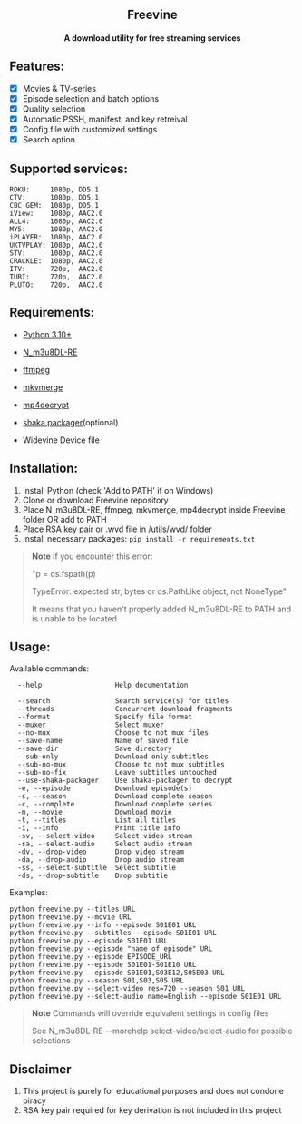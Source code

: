 <h2 align="center">Freevine</h2>
<h4 align="center">A download utility for free streaming services</h4>

## Features:

- [x] Movies & TV-series
- [x] Episode selection and batch options
- [x] Quality selection
- [x] Automatic PSSH, manifest, and key retreival 
- [x] Config file with customized settings
- [x] Search option

## Supported services:

```
ROKU:     1080p, DD5.1
CTV:      1080p, DD5.1
CBC GEM:  1080p, DD5.1
iView:    1080p, AAC2.0
ALL4:     1080p, AAC2.0
MY5:      1080p, AAC2.0
iPLAYER:  1080p, AAC2.0
UKTVPLAY: 1080p, AAC2.0
STV:      1080p, AAC2.0
CRACKLE:  1080p, AAC2.0
ITV:      720p,  AAC2.0
TUBI:     720p,  AAC2.0
PLUTO:    720p,  AAC2.0
```

## Requirements:

* [Python 3.10+](https://www.python.org/)

* [N_m3u8DL-RE](https://github.com/nilaoda/N_m3u8DL-RE/releases/)

* [ffmpeg](https://ffmpeg.org/)

* [mkvmerge](https://mkvtoolnix.download/downloads.html)

* [mp4decrypt](https://www.bento4.com/downloads/)

* [shaka packager](https://github.com/shaka-project/shaka-packager)(optional)

* Widevine Device file

## Installation:

1. Install Python (check 'Add to PATH' if on Windows)
2. Clone or download Freevine repository
3. Place N_m3u8DL-RE, ffmpeg, mkvmerge, mp4decrypt inside Freevine folder OR add to PATH
4. Place RSA key pair or .wvd file in /utils/wvd/ folder
5. Install necessary packages: `pip install -r requirements.txt`

> **Note**
> If you encounter this error:
>
> "p = os.fspath(p)
>
> TypeError: expected str, bytes or os.PathLike object, not NoneType"
>
> It means that you haven't properly added N_m3u8DL-RE to PATH and is unable to be located

## Usage:

Available commands:

```
  --help                  Help documentation

  --search                Search service(s) for titles
  --threads               Concurrent download fragments
  --format                Specify file format
  --muxer                 Select muxer
  --no-mux                Choose to not mux files
  --save-name             Name of saved file
  --save-dir              Save directory
  --sub-only              Download only subtitles
  --sub-no-mux            Choose to not mux subtitles
  --sub-no-fix            Leave subtitles untouched
  --use-shaka-packager    Use shaka-packager to decrypt
  -e, --episode           Download episode(s)
  -s, --season            Download complete season
  -c, --complete          Download complete series
  -m, --movie             Download movie
  -t, --titles            List all titles
  -i, --info              Print title info
  -sv, --select-video     Select video stream
  -sa, --select-audio     Select audio stream
  -dv, --drop-video       Drop video stream
  -da, --drop-audio       Drop audio stream
  -ss, --select-subtitle  Select subtitle
  -ds, --drop-subtitle    Drop subtitle
```
Examples:

```
python freevine.py --titles URL
python freevine.py --movie URL
python freevine.py --info --episode S01E01 URL
python freevine.py --subtitles --episode S01E01 URL
python freevine.py --episode S01E01 URL
python freevine.py --episode "name of episode" URL
python freevine.py --episode EPISODE_URL
python freevine.py --episode S01E01-S01E10 URL
python freevine.py --episode S01E01,S03E12,S05E03 URL
python freevine.py --season S01,S03,S05 URL
python freevine.py --select-video res=720 --season S01 URL
python freevine.py --select-audio name=English --episode S01E01 URL

```
> **Note**
> Commands will override equivalent settings in config files
>
> See N_m3u8DL-RE --morehelp select-video/select-audio for possible selections

## Disclaimer

1. This project is purely for educational purposes and does not condone piracy
2. RSA key pair required for key derivation is not included in this project

